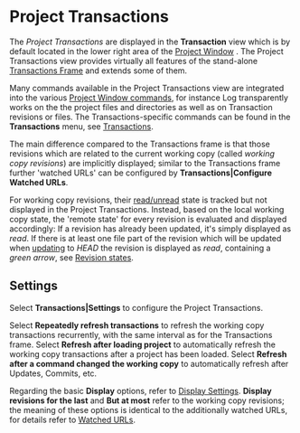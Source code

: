 # Project Transactions

The *Project Transactions* are displayed in the **Transaction** view
which is by default located in the lower right area of the [Project Window](Project-Window.md#ProjectWindow-project-window) . The
Project Transactions view provides virtually all features of the
stand-alone [Transactions Frame](Transactions-Frame.md#TransactionsFrame-transactions-frame)
and extends some of them.

Many commands available in the Project Transactions view are integrated
into the various [Project Window commands](Project-Window.md#ProjectWindow-project-window),
for instance Log transparently works on the the project files and
directories as well as on Transaction revisions or files. The
Transactions-specific commands can be found in the **Transactions**
menu, see
[Transactions](Menus.md#transactions).

The main difference compared to the Transactions frame is that those
revisions which are related to the current working copy (called *working
copy revisions*) are implicitly displayed; similar to the Transactions
frame further 'watched URLs' can be configured by
**Transactions\|Configure Watched URLs**.

For working copy revisions, their
[read/unread](Transactions-Frame.md#readunread-revisions)
state is tracked but not displayed in the Project Transactions. Instead,
based on the local working copy state, the 'remote state' for every
revision is evaluated and displayed accordingly: If a revision has
already been updated, it's simply displayed as *read*. If there is at
least one file part of the revision which will be updated when
[updating](Update.md#Update-commands.update) to *HEAD* the
revision is displayed as *read*, containing a *green arrow*, see
[Revision states](Transactions-Frame.md#revision-states).

## Settings

Select **Transactions\|Settings** to configure the Project Transactions.

Select **Repeatedly refresh transactions** to refresh the working copy
transactions recurrently, with the same interval as for the Transactions
frame. Select **Refresh after loading project** to automatically refresh
the working copy transactions after a project has been loaded. Select
**Refresh after a command changed the working copy** to automatically
refresh after Updates, Commits, etc.

Regarding the basic **Display** options, refer to [Display Settings](Transactions-Frame.md#display-settings).
**Display revisions for the last** and **But at most** refer to the
working copy revisions; the meaning of these options is identical to the
additionally watched URLs, for details refer to [Watched URLs](Transactions-Frame.md#watched-urls).

